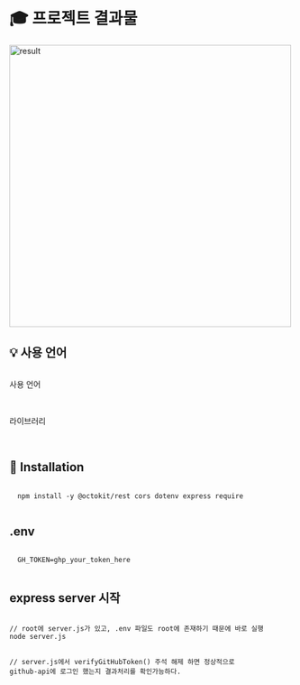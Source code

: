 <div>
  <h1>🎓 프로젝트 결과물</h1>
  <img src="./assets/clone-result.gif" alt="result" style="width: 500px; height: 500px;"/>
</div>
<div>
  <h2>💡 사용 언어</h2>
<!--   <img src="https://img.shields.io/badge/이름-색상코드?style=flat-square&logo=로고명&logoColor=로고색"/> -->
  <div style="margin-bottom: 20px; display:flex; flex-direction:column;">
    <div style="display: block">
      <p>사용 언어</p>
      <img src="https://img.shields.io/badge/BanillaJS-ffca28?style=flat-square&logo=javascript&logoColor=white" alt=""/>
      <img src="https://img.shields.io/badge/CSS-2b52d4?style=flat-square&logo=css3&logoColor=white" alt=""/>
      <img src="https://img.shields.io/badge/Node.js-5FA04E?style=flat-square&logo=nodedotjs&logoColor=black" alt=""/>
    </div>
    <div style="display: block">
        <p>라이브러리</p>
        <img src="https://img.shields.io/badge/express-F6C915?style=flat-square&logo=express&logoColor=black" alt=""/>
        <img src="https://img.shields.io/badge/dotenv-FF9699?style=flat-square&logo=librarything&logoColor=black" alt=""/>
        <img src="https://img.shields.io/badge/cors-FF9699?style=flat-square&logo=librarything&logoColor=black" alt=""/>
        <img src="https://img.shields.io/badge/require-FF9699?style=flat-square&logo=librarything&logoColor=black" alt=""/>
      <img src="https://img.shields.io/badge/@octokit/rest-FC6D26?style=flat-square&logo=github&logoColor=black" alt=""/>
    </div>
  </div>
</div>
<div>
  <h2>📌 Installation</h2>
  <pre><code>
  npm install -y @octokit/rest cors dotenv express require 
  </code></pre>
  <h2>.env</h2>
  <pre><code>
  GH_TOKEN=ghp_your_token_here
  </code></pre>
  <h2>express server 시작</h2>
  <pre><code>
// root에 server.js가 있고, .env 파일도 root에 존재하기 때문에 바로 실행
node server.js

// server.js에서 verifyGitHubToken() 주석 해제 하면 정상적으로 github-api에 로그인 했는지 결과처리를 확인가능하다.
  </code></pre>
</div>
